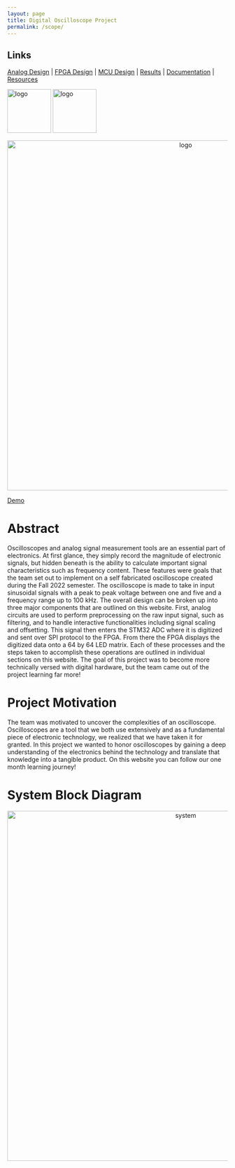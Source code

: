 ```yaml
---
layout: page
title: Digital Oscilloscope Project
permalink: /scope/
---
```


## Links
[Analog Design](/scope/analogdesign) |
[FPGA Design](/scope/fpgadesign) |
[MCU Design](/scope/mcudesign) |
[Results](/scope/results) |
[Documentation](/scope/documentation) |
[Resources](/scope/resources)

<n></n>
<div style="text-align: left">
  <img src="../assets/img/hmc_logo.png" alt="logo" width="100" />
  <img src="../assets/img/Logo.png" alt="logo" width="100" />
</div>

<n></n>
<div style="text-align: center">
  <img src="../assets/img/scope.jpg" alt="logo" width="800" />
</div>
<n></n>

[Demo](https://www.youtube.com/watch?v=X-L50WvtRKw)

# Abstract
Oscilloscopes and analog signal measurement tools are an essential part of electronics. At first glance, they simply record the magnitude of electronic signals, but hidden beneath is the ability to calculate important signal characteristics such as frequency content. These features were goals that the team set out to implement on a self fabricated oscilloscope created during the Fall 2022 semester. The oscilloscope is made to take in input sinusoidal signals with a peak to peak voltage between one and five and a frequency range up to 100 kHz. The overall design can be broken up into three major components that are outlined on this website. First, analog circuits are used to perform preprocessing on the raw input signal, such as filtering, and to handle interactive functionalities including signal scaling and offsetting. This signal then enters the STM32 ADC where it is digitized and sent over SPI protocol to the FPGA. From there the FPGA displays the digitized data onto a 64 by 64 LED matrix. Each of these processes and the steps taken to accomplish these operations are outlined in individual sections on this website. The goal of this project was to become more technically versed with digital hardware, but the team came out of the project learning far more!
<n></n>

# Project Motivation
The team was motivated to uncover the complexities of an oscilloscope. Oscilloscopes are a tool that we both use extensively and as a fundamental piece of electronic technology, we realized that we have taken it for granted. In this project we wanted to honor oscilloscopes by gaining a deep understanding of the electronics behind the technology and translate that knowledge into a tangible product. On this website you can follow our one month learning journey!
<n></n>

# System Block Diagram

<div style="text-align: center">
  <img src="../assets/schematics/scope/system_block_diagram.png" alt="system" width="800" />
</div>
